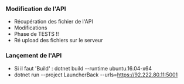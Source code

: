 
### Modification de l'API

  - Récupération des fichier de l'API
  - Modifications
  - Phase de TESTS !!
  - Ré upload des fichiers sur le serveur

### Lançement de l'API

  - Si il faut 'Build' : dotnet build --runtime ubuntu.16.04-x64
  - dotnet run --project LauncherBack --urls=https://92.222.80.11:5001
